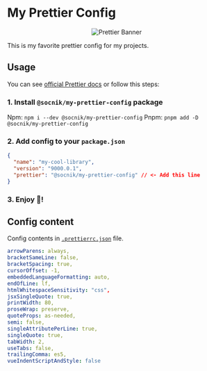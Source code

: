 # My Prettier Config

<a src="https://github.com/prettier">
  <p align="center">
    <img
      src="https://raw.githubusercontent.com/prettier/prettier-logo/master/images/prettier-wide-dark.svg"
      alt="Prettier Banner"
    >
  </p>
</a>

This is my favorite prettier config for my projects.

## Usage

You can see [official Prettier docs](https://prettier.io/docs/en/configuration#sharing-configurations) or follow this steps:

### 1. Install `@socnik/my-prettier-config` package

Npm: `npm i --dev @socnik/my-prettier-config`
Pnpm: `pnpm add -D @socnik/my-prettier-config`

### 2. Add config to your `package.json`

```json
{
  "name": "my-cool-library",
  "version": "9000.0.1",
  "prettier": "@socnik/my-prettier-config" // <- Add this line
}
```

### 3. Enjoy 🚀!

## Config content

Config contents in [`.prettierrc.json`](https://github.com/socnik/my-prettier-config/blob/main/.prettierrc.json) file.

```yaml
arrowParens: always,
bracketSameLine: false,
bracketSpacing: true,
cursorOffset: -1,
embeddedLanguageFormatting: auto,
endOfLine: lf,
htmlWhitespaceSensitivity: "css",
jsxSingleQuote: true,
printWidth: 80,
proseWrap: preserve,
quoteProps: as-needed,
semi: false,
singleAttributePerLine: true,
singleQuote: true,
tabWidth: 2,
useTabs: false,
trailingComma: es5,
vueIndentScriptAndStyle: false
```
